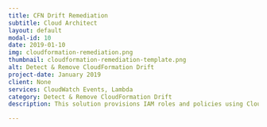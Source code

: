 ```yaml
---
title: CFN Drift Remediation
subtitle: Cloud Architect
layout: default
modal-id: 10
date: 2019-01-10
img: cloudformation-remediation.png
thumbnail: cloudformation-remediation-template.png
alt: Detect & Remove CloudFormation Drift
project-date: January 2019
client: None
services: CloudWatch Events, Lambda
category: Detect & Remove CloudFormation Drift
description: This solution provisions IAM roles and policies using CloudFormation templates. In addition to that, if anyone manually edits the role, the drift will be detected and changes will be removed automatically.

---
```


